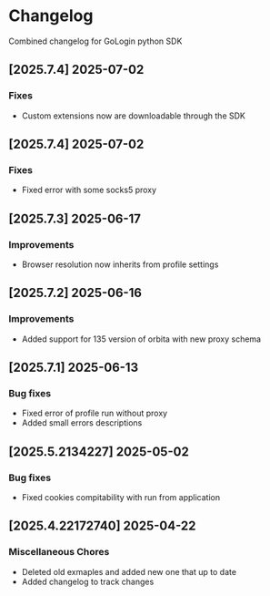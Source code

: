 # Changelog

Combined changelog for GoLogin python SDK

## [2025.7.4] 2025-07-02


### Fixes

* Custom extensions now are downloadable through the SDK

## [2025.7.4] 2025-07-02


### Fixes

* Fixed error with some socks5 proxy

## [2025.7.3] 2025-06-17


### Improvements

* Browser resolution now inherits from profile settings

## [2025.7.2] 2025-06-16


### Improvements

* Added support for 135 version of orbita with new proxy schema

## [2025.7.1] 2025-06-13


### Bug fixes

* Fixed error of profile run without proxy
* Added small errors descriptions

## [2025.5.2134227] 2025-05-02


### Bug fixes

* Fixed cookies compitability with run from application

## [2025.4.22172740] 2025-04-22


### Miscellaneous Chores

* Deleted old exmaples and added new one that up to date
* Added changelog to track changes

